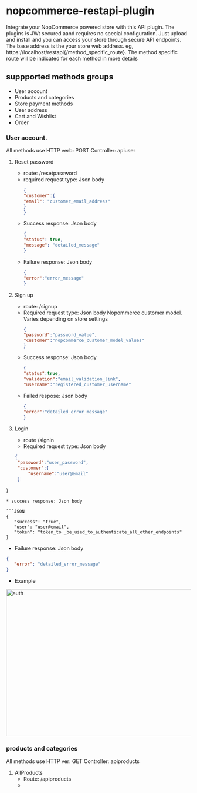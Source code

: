 # nopcommerce-restapi-plugin
Integrate your NopCommerce powered store with this API plugin.
The plugins is JWt secured aand requires no special configuration. Just upload and install and you can access your store through secure API endpoints. The base address is the your store web address. eg, https://localhost/restapi{/method_specific_route}. The method specific route will be indicated for each method in more details

## suppported methods groups
* User account
* Products and categories
* Store payment methods
* User address
* Cart and Wishlist
* Order

### User account. 
All methods use HTTP verb: POST
Controller: apiuser
1. Reset password
   * route: /resetpassword
   * required request type: Json body
     ``` JSON
     {
     "customer":{
     "email": "customer_email_address"
     }
     }
     ```
   * Success response: Json body
     ``` JSON
     {
     "status": true,
     "message": "detailed_message"
     }
     ```
   * Failure response: Json body
     ``` JSON
     {
     "error":"error_message"
     }
     ``` 
2. Sign up
   * route: /signup
   * Required request type: Json body
     Nopommerce customer model. Varies depending on store settings
     ``` JSON
     {
     "password":"password_value",
     "customer":"nopcommerce_customer_model_values"
     }
     ```
   * Success response: Json body
     ``` JSON
     {
     "status":true,
     "validation":"email_validation_link",
     "username":"registered_customer_username"
     ```
   * Failed respose: Json body
     ```JSON
     {
     "error":"detailed_error_message"
     }
     ```
   
3. Login
   * route /signin
   * Required request type: Json body
   ``` JSON
   {
    "password":"user_password",
    "customer":{
        "username":"user@email"
    }
 }
 ```
 * success response: Json body

 ```JSON
 {
    "success": "true",
    "user": "user@email",
    "token": "token_to _be_used_to_authenticate_all_other_endpoints"
 }
 ```
 * Failure response: Json body
 ``` JSON
 {
    "error": "detailed_error_message"
 }
 ```
 * Example
 <img width="636" height="400" alt="auth" src="https://github.com/manegene/nopcommerce-restapi-plugin/assets/13959629/e110cd12-55e7-4d52-8585-e4a1de79b826">

### products and categories
All methods use HTTP ver: GET
Controller: apiproducts
1. AllProducts
   * Route: /apiproducts
   * 
